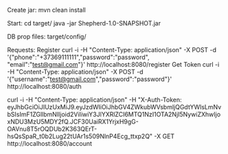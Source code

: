 Create jar:
mvn clean install

Start:
cd target/
java -jar Shepherd-1.0-SNAPSHOT.jar

DB prop files:
target/config/


Requests:
Register
curl -i -H "Content-Type: application/json" -X POST -d '{"phone":"+37369111111","password":"password", "email":"test@gmail.com"}' http://localhost:8080/register
Get Token
curl -i -H "Content-Type: application/json" -X POST -d '{"username":"test@gmail.com","password":"password"}' http://localhost:8080/auth

curl -i -H "Content-Type: application/json" -H "X-Auth-Token: eyJhbGciOiJIUzUxMiJ9.eyJzdWIiOiJhbGV4ZWkubWVsbmljQGdtYWlsLmNvbSIsImF1ZGllbmNlIjoid2ViIiwiY3JlYXRlZCI6MTQ1NzI1OTA2NjI5NywiZXhwIjoxNDU3MzU5MDY2fQ.JCF30UaiRX1YrjxH9gG-OAVnu8T5rOQDUb2K363QErT-hsQsSpaR_t0b2Lug22tUAr1s509NlnP4Ecg_ttxp2Q" -X GET http://localhost:8080/account

